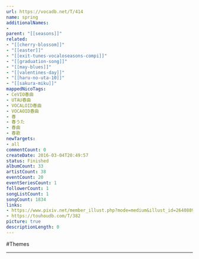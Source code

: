 ```yaml
---
url: https://vocadb.net/T/414
name: spring
additionalNames: 
- 
parent: "[[seasons]]"
related:
- "[[cherry-blossom]]"
- "[[easter]]"
- "[[exit-tunes-vocaloseasons-compi]]"
- "[[graduation-song]]"
- "[[may-blues]]"
- "[[valentines-day]]"
- "[[haru-no-uta-10]]"
- "[[sakura-miku]]"
mappedNicoTags:
- CeVIO春曲
- UTAU春曲
- VOCALOID春曲
- VOCAOID春曲
- 春
- 春うた
- 春曲
- 春歌
newTargets:
- all
commentCount: 0
createDate: 2016-03-04T20:49:57
status: Finished
albumCount: 33
artistCount: 38
eventCount: 20
eventSeriesCount: 1
followerCount: 1
songListCount: 1
songCount: 1834
links: 
- https://www.pixiv.net/member_illust.php?mode=medium&illust_id=26408893
- https://touhoudb.com/T/382
picture: true
descriptionLength: 0
---
```


#Themes



---

